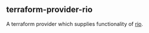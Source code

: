 terraform-provider-rio
---

A terraform provider which supplies functionality of [rio](https://github.com/polydawn/rio).
